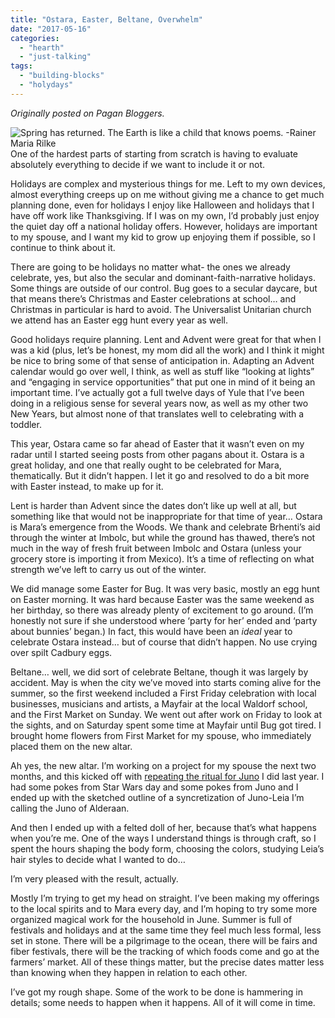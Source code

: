 ```yaml
---
title: "Ostara, Easter, Beltane, Overwhelm"
date: "2017-05-16"
categories: 
  - "hearth"
  - "just-talking"
tags: 
  - "building-blocks"
  - "holydays"
---
```


_Originally posted on Pagan Bloggers._

![Spring has returned. The Earth is like a child that knows poems. -Rainer Maria Rilke](https://i1.wp.com/paganbloggers.com/octobercountry/wp-content/uploads/sites/23/2017/05/Spring-has-returned.-The-Earth-is-like-a-child-that-knows-poems.-Rainer-Maria-Rilke.png?resize=300%2C300)One of the hardest parts of starting from scratch is having to evaluate absolutely everything to decide if we want to include it or not.

Holidays are complex and mysterious things for me. Left to my own devices, almost everything creeps up on me without giving me a chance to get much planning done, even for holidays I enjoy like Halloween and holidays that I have off work like Thanksgiving. If I was on my own, I’d probably just enjoy the quiet day off a national holiday offers. However, holidays are important to my spouse, and I want my kid to grow up enjoying them if possible, so I continue to think about it.

There are going to be holidays no matter what- the ones we already celebrate, yes, but also the secular and dominant-faith-narrative holidays. Some things are outside of our control. Bug goes to a secular daycare, but that means there’s Christmas and Easter celebrations at school… and Christmas in particular is hard to avoid. The Universalist Unitarian church we attend has an Easter egg hunt every year as well.

Good holidays require planning. Lent and Advent were great for that when I was a kid (plus, let’s be honest, my mom did all the work) and I think it might be nice to bring some of that sense of anticipation in. Adapting an Advent calendar would go over well, I think, as well as stuff like “looking at lights” and “engaging in service opportunities” that put one in mind of it being an important time. I’ve actually got a full twelve days of Yule that I’ve been doing in a religious sense for several years now, as well as my other two New Years, but almost none of that translates well to celebrating with a toddler.

This year, Ostara came so far ahead of Easter that it wasn’t even on my radar until I started seeing posts from other pagans about it. Ostara is a great holiday, and one that really ought to be celebrated for Mara, thematically. But it didn’t happen. I let it go and resolved to do a bit more with Easter instead, to make up for it.

Lent is harder than Advent since the dates don’t like up well at all, but something like that would not be inappropriate for that time of year… Ostara is Mara’s emergence from the Woods. We thank and celebrate Brhenti’s aid through the winter at Imbolc, but while the ground has thawed, there’s not much in the way of fresh fruit between Imbolc and Ostara (unless your grocery store is importing it from Mexico). It’s a time of reflecting on what strength we’ve left to carry us out of the winter.

We did manage some Easter for Bug. It was very basic, mostly an egg hunt on Easter morning. It was hard because Easter was the same weekend as her birthday, so there was already plenty of excitement to go around. (I’m honestly not sure if she understood where ‘party for her’ ended and ‘party about bunnies’ began.) In fact, this would have been an _ideal_ year to celebrate Ostara instead… but of course that didn’t happen. No use crying over spilt Cadbury eggs.

Beltane… well, we did sort of celebrate Beltane, though it was largely by accident. May is when the city we’ve moved into starts coming alive for the summer, so the first weekend included a First Friday celebration with local businesses, musicians and artists, a Mayfair at the local Waldorf school, and the First Market on Sunday. We went out after work on Friday to look at the sights, and on Saturday spent some time at Mayfair until Bug got tired. I brought home flowers from First Market for my spouse, who immediately placed them on the new altar.

Ah yes, the new altar. I’m working on a project for my spouse the next two months, and this kicked off with [repeating the ritual for Juno](http://www.strategicsorcery.net/why-juno-stability-health-and-yes-money/) I did last year. I had some pokes from Star Wars day and some pokes from Juno and I ended up with the sketched outline of a syncretization of Juno-Leia I’m calling the Juno of Alderaan.

And then I ended up with a felted doll of her, because that’s what happens when you’re me. One of the ways I understand things is through craft, so I spent the hours shaping the body form, choosing the colors, studying Leia’s hair styles to decide what I wanted to do…

I’m very pleased with the result, actually.

Mostly I’m trying to get my head on straight. I’ve been making my offerings to the local spirits and to Mara every day, and I’m hoping to try some more organized magical work for the household in June. Summer is full of festivals and holidays and at the same time they feel much less formal, less set in stone. There will be a pilgrimage to the ocean, there will be fairs and fiber festivals, there will be the tracking of which foods come and go at the farmers’ market. All of these things matter, but the precise dates matter less than knowing when they happen in relation to each other.

I’ve got my rough shape. Some of the work to be done is hammering in details; some needs to happen when it happens. All of it will come in time.
